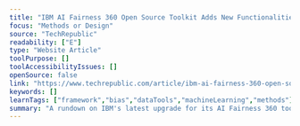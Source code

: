 ```yaml
---
title: "IBM AI Fairness 360 Open Source Toolkit Adds New Functionalities"
focus: "Methods or Design"
source: "TechRepublic"
readability: ["E"]
type: "Website Article"
toolPurpose: []
toolAccessibilityIssues: []
openSource: false
link: "https://www.techrepublic.com/article/ibm-ai-fairness-360-open-source-toolkit-adds-new-functionalities/"
keywords: []
learnTags: ["framework","bias","dataTools","machineLearning","methods"]
summary: "A rundown on IBM's latest upgrade for its AI Fairness 360 toolkit, a toolkit created to help developers mitigate bias and discrimination within their machine-learning models. "
---
```


